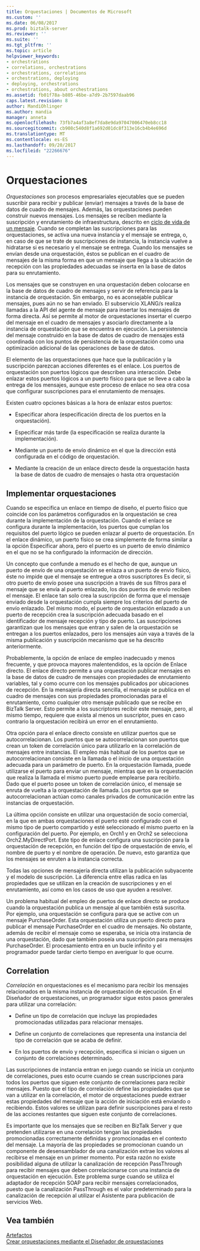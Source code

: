 ```yaml
---
title: Orquestaciones | Documentos de Microsoft
ms.custom: ''
ms.date: 06/08/2017
ms.prod: biztalk-server
ms.reviewer: ''
ms.suite: ''
ms.tgt_pltfrm: ''
ms.topic: article
helpviewer_keywords:
- orchestrations
- correlations, orchestrations
- orchestrations, correlations
- orchestrations, deploying
- deploying, orchestrations
- orchestrations, about orchestrations
ms.assetid: fb01f78a-b805-46be-a7d9-2b7597daab96
caps.latest.revision: 8
author: MandiOhlinger
ms.author: mandia
manager: anneta
ms.openlocfilehash: 73fb7a4af3a8ef7da8e9da97047006470eb8cc18
ms.sourcegitcommit: cb908c540d8f1a692d01dc8f313e16cb4b4e696d
ms.translationtype: MT
ms.contentlocale: es-ES
ms.lasthandoff: 09/20/2017
ms.locfileid: "22266676"
---
```

# <a name="orchestrations"></a>Orquestaciones
*Orquestaciones* son procesos empresariales ejecutables que se pueden suscribir para recibir y publicar (enviar) mensajes a través de la base de datos de cuadro de mensajes. Además, las orquestaciones pueden construir nuevos mensajes. Los mensajes se reciben mediante la suscripción y enrutamiento de infraestructura, descrito en [ciclo de vida de un mensaje](../core/lifecycle-of-a-message.md). Cuando se completan las suscripciones para las orquestaciones, se activa una nueva instancia y el mensaje se entrega, o, en caso de que se trate de suscripciones de instancia, la instancia vuelve a hidratarse si es necesario y el mensaje se entrega. Cuando los mensajes se envían desde una orquestación, éstos se publican en el cuadro de mensajes de la misma forma en que un mensaje que llega a la ubicación de recepción con las propiedades adecuadas se inserta en la base de datos para su enrutamiento.  
  
 Los mensajes que se construyen en una orquestación deben colocarse en la base de datos de cuadro de mensajes y servir de referencia para la instancia de orquestación. Sin embargo, no es aconsejable publicar mensajes, pues aún no se han enviado. El subservicio XLANG/s realiza llamadas a la API del agente de mensaje para insertar los mensajes de forma directa. Así se permite al motor de orquestaciones insertar el cuerpo del mensaje en el cuadro de mensajes y asociarlo directamente a la instancia de orquestación que se encuentra en ejecución. La persistencia del mensaje construido en la base de datos de cuadro de mensajes está coordinada con los puntos de persistencia de la orquestación como una optimización adicional de las operaciones de base de datos.  
  
 El elemento de las orquestaciones que hace que la publicación y la suscripción parezcan acciones diferentes es el enlace. Los puertos de orquestación son puertos lógicos que describen una interacción. Debe enlazar estos puertos lógicos a un puerto físico para que se lleve a cabo la entrega de los mensajes, aunque este proceso de enlace no sea otra cosa que configurar suscripciones para el enrutamiento de mensajes.  
  
 Existen cuatro opciones básicas a la hora de enlazar estos puertos:  
  
-   Especificar ahora (especificación directa de los puertos en la orquestación).  
  
-   Especificar más tarde (la especificación se realiza durante la implementación).  
  
-   Mediante un puerto de envío dinámico en el que la dirección está configurada en el código de orquestación.  
  
-   Mediante la creación de un enlace directo desde la orquestación hasta la base de datos de cuadro de mensajes o hasta otra orquestación  
  
## <a name="deploying-orchestrations"></a>Implementar orquestaciones  
 Cuando se especifica un enlace en tiempo de diseño, el puerto físico que coincide con los parámetros configurados en la orquestación se crea durante la implementación de la orquestación. Cuando el enlace se configura durante la implementación, los puertos que cumplan los requisitos del puerto lógico se pueden enlazar al puerto de orquestación. En el enlace dinámico, un puerto físico se crea simplemente de forma similar a la opción Especificar ahora, pero el puerto es un puerto de envío dinámico en el que no se ha configurado la información de dirección.  
  
 Un concepto que confunde a menudo es el hecho de que, aunque un puerto de envío de una orquestación se enlaza a un puerto de envío físico, éste no impide que el mensaje se entregue a otros suscriptores Es decir, si otro puerto de envío posee una suscripción a través de sus filtros para el mensaje que se envía al puerto enlazado, los dos puertos de envío reciben el mensaje. El enlace tan solo crea la suscripción de forma que el mensaje enviado desde la orquestación cumpla siempre los criterios del puerto de envío enlazado. Del mismo modo, el puerto de orquestación enlazado a un puerto de recepción crea la suscripción adecuada basado en el identificador de mensaje recepción y tipo de puerto. Las suscripciones garantizan que los mensajes que entran y salen de la orquestación se entregan a los puertos enlazados, pero los mensajes aún vaya a través de la misma publicación y suscripción mecanismo que se ha descrito anteriormente.  
  
 Probablemente, la opción de enlace de empleo inadecuado y menos frecuente, y que provoca mayores malentendidos, es la opción de Enlace directo. El enlace directo permite a una orquestación publicar mensajes en la base de datos de cuadro de mensajes con propiedades de enrutamiento variables, tal y como ocurre con los mensajes publicados por ubicaciones de recepción. En la mensajería directa sencilla, el mensaje se publica en el cuadro de mensajes con sus propiedades promocionadas para el enrutamiento, como cualquier otro mensaje publicado que se recibe en BizTalk Server. Esto permite a los suscriptores recibir este mensaje, pero, al mismo tiempo, requiere que exista al menos un suscriptor, pues en caso contrario la orquestación recibirá un error en el enrutamiento.  
  
 Otra opción para el enlace directo consiste en utilizar puertos que se autocorrelacionan. Los puertos que se autocorrelacionan son puertos que crean un token de correlación único para utilizarlo en la correlación de mensajes entre instancias. El empleo más habitual de los puertos que se autocorrelacionan consiste en la llamada o el inicio de una orquestación adecuada para un parámetro de puerto. En la orquestación llamada, puede utilizarse el puerto para enviar un mensaje, mientras que en la orquestación que realiza la llamada el mismo puerto puede emplearse para recibirlo. Dado que el puerto posee un token de correlación único, el mensaje se enruta de vuelta a la orquestación de llamada. Los puertos que se autocorrelacionan actúan como canales privados de comunicación entre las instancias de orquestación.  
  
 La última opción consiste en utilizar una orquestación de socio comercial, en la que en ambas orquestaciones el puerto esté configurado con el mismo tipo de puerto compartido y esté seleccionado el mismo puerto en la configuración del puerto. Por ejemplo, en Orch1 y en Orch2 se selecciona Orch2.MyDirectPort. Este tipo de enlace configura una suscripción para la orquestación de recepción, en función del tipo de orquestación de envío, el nombre de puerto y el nombre de operación. De nuevo, esto garantiza que los mensajes se enruten a la instancia correcta.  
  
 Todas las opciones de mensajería directa utilizan la publicación subyacente y el modelo de suscripción. La diferencia entre ellas radica en las propiedades que se utilizan en la creación de suscripciones y en el enrutamiento, así como en los casos de uso que ayuden a resolver.  
  
 Un problema habitual del empleo de puertos de enlace directo se produce cuando la orquestación publica un mensaje al que también está suscrita. Por ejemplo, una orquestación se configura para que se active con un mensaje PurchaseOrder. Esta orquestación utiliza un puerto directo para publicar el mensaje PurchaseOrder en el cuadro de mensajes. No obstante, además de recibir el mensaje como se esperaba, se inicia otra instancia de una orquestación, dado que también poseía una suscripción para mensajes PurchaseOrder. El procesamiento entra en un bucle infinito y el programador puede tardar cierto tiempo en averiguar lo que ocurre.  
  
## <a name="correlation"></a>Correlation  
 *Correlación* en orquestaciones es el mecanismo para recibir los mensajes relacionados en la misma instancia de orquestación de ejecución. En el Diseñador de orquestaciones, un programador sigue estos pasos generales para utilizar una correlación:  
  
-   Define un tipo de correlación que incluye las propiedades promocionadas utilizadas para relacionar mensajes.  
  
-   Define un conjunto de correlaciones que representa una instancia del tipo de correlación que se acaba de definir.  
  
-   En los puertos de envío y recepción, especifica si inician o siguen un conjunto de correlaciones determinado.  
  
 Las suscripciones de instancia entran en juego cuando se inicia un conjunto de correlaciones, pues esto ocurre cuando se crean suscripciones para todos los puertos que siguen este conjunto de correlaciones para recibir mensajes. Puesto que el tipo de correlación define las propiedades que se van a utilizar en la correlación, el motor de orquestaciones puede extraer estas propiedades del mensaje que la acción de iniciación está enviando o recibiendo. Estos valores se utilizan para definir suscripciones para el resto de las acciones restantes que siguen este conjunto de correlaciones.  
  
 Es importante que los mensajes que se reciben en BizTalk Server y que pretenden utilizarse en una correlación tengan las propiedades promocionadas correctamente definidas y promocionadas en el contexto del mensaje. La mayoría de las propiedades se promocionan cuando un componente de desensamblador de una canalización extrae los valores al recibirse el mensaje en un primer momento. Por esta razón no existe posibilidad alguna de utilizar la canalización de recepción PassThrough para recibir mensajes que deben correlacionarse con una instancia de orquestación en ejecución. Este problema surge cuando se utiliza el adaptador de recepción SOAP para recibir mensajes correlacionados, puesto que la canalización PassThrough es el valor predeterminado para la canalización de recepción al utilizar el Asistente para publicación de servicios Web.  
  
## <a name="see-also"></a>Vea también  
 [Artefactos](../core/artifacts.md)   
 [Crear orquestaciones mediante el Diseñador de orquestaciones](../core/creating-orchestrations-using-orchestration-designer.md)